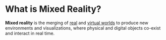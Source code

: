 # What is Mixed Reality?

**Mixed reality** is the merging of [real](https://en.wikipedia.org/wiki/World) and [virtual worlds](https://en.wikipedia.org/wiki/Virtual_world) to produce new environments and visualizations, where physical and digital objects co-exist and interact in real time.

